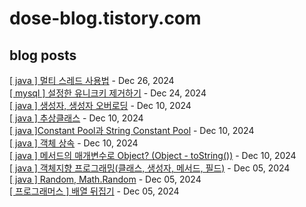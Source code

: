 # dose-blog.tistory.com
## blog posts
[[ java ] 멀티 스레드 사용법](https://dose-blog.tistory.com/entry/java-%EB%A9%80%ED%8B%B0-%EC%8A%A4%EB%A0%88%EB%93%9C-%EC%82%AC%EC%9A%A9%EB%B2%95) - Dec 26, 2024<br>
[[ mysql ] 설정한 유니크키 제거하기](https://dose-blog.tistory.com/entry/mysql-%EC%84%A4%EC%A0%95%ED%95%9C-%EC%9C%A0%EB%8B%88%ED%81%AC%ED%82%A4-%EC%A0%9C%EA%B1%B0%ED%95%98%EA%B8%B0) - Dec 24, 2024<br>
[[ java ] 생성자, 생성자 오버로딩](https://dose-blog.tistory.com/entry/java-%EC%83%9D%EC%84%B1%EC%9E%90-%EC%83%9D%EC%84%B1%EC%9E%90-%EC%98%A4%EB%B2%84%EB%A1%9C%EB%94%A9) - Dec 10, 2024<br>
[[ java ] 추상클래스](https://dose-blog.tistory.com/entry/java-%EC%B6%94%EC%83%81%ED%81%B4%EB%9E%98%EC%8A%A4) - Dec 10, 2024<br>
[[ java ]Constant Pool과 String Constant Pool](https://dose-blog.tistory.com/entry/java-Constant-Pool%EA%B3%BC-String-Constant-Pool) - Dec 10, 2024<br>
[[ java ] 객체 상속](https://dose-blog.tistory.com/entry/java-%EA%B0%9D%EC%B2%B4-%EC%83%81%EC%86%8D) - Dec 10, 2024<br>
[[ java ] 메서드의 매개변수로 Object? (Object - toString())](https://dose-blog.tistory.com/entry/java-%EB%A9%94%EC%84%9C%EB%93%9C%EC%9D%98-%EB%A7%A4%EA%B0%9C%EB%B3%80%EC%88%98%EB%A1%9C-Object-Object-toString) - Dec 10, 2024<br>
[[ java ] 객체지향 프로그래밍(클래스, 생성자, 메서드, 필드)](https://dose-blog.tistory.com/entry/java-%EA%B0%9D%EC%B2%B4%EC%A7%80%ED%96%A5-%ED%94%84%EB%A1%9C%EA%B7%B8%EB%9E%98%EB%B0%8D%ED%81%B4%EB%9E%98%EC%8A%A4-%EC%83%9D%EC%84%B1%EC%9E%90-%EB%A9%94%EC%84%9C%EB%93%9C-%ED%95%84%EB%93%9C) - Dec 05, 2024<br>
[[ java ] Random, Math.Random](https://dose-blog.tistory.com/entry/java-Random-MathRandom) - Dec 05, 2024<br>
[[ 프로그래머스 ] 배열 뒤집기](https://dose-blog.tistory.com/entry/%ED%94%84%EB%A1%9C%EA%B7%B8%EB%9E%98%EB%A8%B8%EC%8A%A4-%EB%B0%B0%EC%97%B4-%EB%92%A4%EC%A7%91%EA%B8%B0) - Dec 05, 2024<br>
